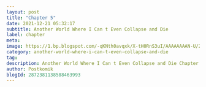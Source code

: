 ```yaml
---
layout: post 
title: "Chapter 5"
date: 2021-12-21 05:32:17
subtitle: Another World Where I Can t Even Collapse and Die
label: chapter
meta: 
image: https://1.bp.blogspot.com/-qKNth0avqxk/X-tH0RnS3uI/AAAAAAAAN-U/23enUc0NzF4RGaV64B65AuE-WyUxjzUhgCLcBGAsYHQ/s72-c/another-world-where-i-cant-even-collapse-and-die-ikidaore-mo-dekinai-konna-isekai-ja-765239-CTmE9Bew.jpeg
category: another-world-where-i-can-t-even-collapse-and-die
tag: 
description: Another World Where I Can t Even Collapse and Die Chapter 5 bahasa indonesia 
author: Postkomik
blogId: 2872381138588463993
---
```

